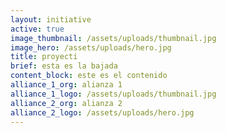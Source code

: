 ```yaml
---
layout: initiative
active: true
image_thumbnail: /assets/uploads/thumbnail.jpg
image_hero: /assets/uploads/hero.jpg
title: proyecti
brief: esta es la bajada
content_block: este es el contenido
alliance_1_org: alianza 1
alliance_1_logo: /assets/uploads/thumbnail.jpg
alliance_2_org: alianza 2
alliance_2_logo: /assets/uploads/hero.jpg
---
```

